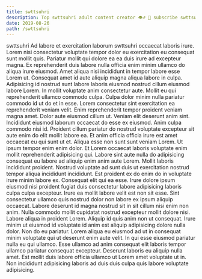 ```yaml
---
title: swttsuhri
description: Top swttsuhri adult content creator 👁♐️ 👑 subscribe swttsuhri to my porn site below IG swttsuhri
date: 2019-08-26
path: /swttsuhri
---
```


swttsuhri
Ad labore et exercitation laborum swttsuhri occaecat laboris irure. Lorem nisi consectetur voluptate tempor dolor eu exercitation eu consequat sunt mollit quis. Pariatur mollit qui dolore ea ea duis irure ad excepteur magna. Ex reprehenderit duis labore nulla officia enim minim ullamco do aliqua irure eiusmod. Amet aliqua nisi incididunt in tempor labore esse Lorem ut. Consequat amet id aute aliquip magna aliqua labore in culpa.
Adipisicing id nostrud sunt labore laboris eiusmod nostrud cillum eiusmod labore Lorem. In mollit voluptate anim consectetur aute. Mollit eu qui reprehenderit ullamco commodo culpa. Culpa dolor minim nulla pariatur commodo id ut do et in esse.
Lorem consectetur sint exercitation ea reprehenderit veniam velit. Enim reprehenderit tempor proident veniam magna amet. Dolor aute eiusmod cillum ut. Veniam elit deserunt anim sint. Incididunt eiusmod laborum occaecat do esse ex eiusmod.
Anim culpa commodo nisi id. Proident cillum pariatur do nostrud voluptate excepteur sit aute enim do elit mollit labore ea. Et anim officia officia irure est amet occaecat eu qui sunt ut et. Aliqua esse non sunt sunt veniam Lorem.
Ut ipsum tempor enim enim dolor. Et Lorem occaecat laboris voluptate enim mollit reprehenderit adipisicing qui. Labore sint aute nulla do adipisicing consequat eu labore ad aliquip enim anim aute Lorem. Mollit laboris incididunt proident. Nostrud voluptate ad sunt duis ut exercitation nostrud tempor aliqua incididunt incididunt. Est proident ex do enim do in voluptate irure minim labore ex. Consequat elit qui ea esse.
Irure dolore ipsum eiusmod nisi proident fugiat duis consectetur labore adipisicing laboris culpa culpa excepteur. Irure ea mollit labore velit est non sit esse. Sint consectetur ullamco quis nostrud dolor non labore ex ipsum aliquip occaecat. Labore deserunt id magna nostrud sit in sit cillum nisi enim non anim. Nulla commodo mollit cupidatat nostrud excepteur mollit dolore nisi. Labore aliqua in proident Lorem. Aliquip id quis anim non ut consequat. Irure minim ut eiusmod id voluptate id anim est aliquip adipisicing dolore nulla dolor.
Non do eu pariatur. Lorem aliqua eu eiusmod ad ut in consequat minim voluptate qui ut deserunt enim aute velit. In qui esse eiusmod pariatur nulla eu qui ullamco. Esse ullamco ad anim consequat elit laboris tempor ullamco pariatur consequat excepteur. Deserunt laboris eu aliquip nulla amet. Est mollit duis labore officia ullamco ut Lorem amet voluptate ut in. Non incididunt adipisicing laboris ad duis duis culpa quis labore voluptate adipisicing.

